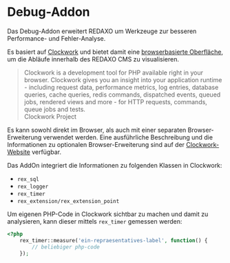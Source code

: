 Debug-Addon
===========

Das Debug-Addon erweitert REDAXO um Werkzeuge zur besseren Performance- und Fehler-Analyse.

Es basiert auf [Clockwork](https://github.com/itsgoingd/clockwork) und bietet damit eine [browserbasierte Oberfläche](https://github.com/underground-works/clockwork-app),
um die Abläufe innerhalb des REDAXO CMS zu visualisieren.

<blockquote>
Clockwork is a development tool for PHP available right in your browser.
Clockwork gives you an insight into your application runtime - including request data,
performance metrics, log entries, database queries, cache queries, redis commands, dispatched events, queued jobs,
rendered views and more - for HTTP requests, commands, queue jobs and tests.
<footer>Clockwork Project</footer>
</blockquote>

Es kann sowohl direkt im Browser, als auch mit einer separaten Browser-Erweiterung verwendet werden.
Eine ausführliche Beschreibung und die Informationen zu optionalen Browser-Erweiterung sind auf der [Clockwork-Website](https://underground.works/clockwork) verfügbar.

Das AddOn integriert die Informationen zu folgenden Klassen in Clockwork:
- `rex_sql`
- `rex_logger`
- `rex_timer`
- `rex_extension/rex_extension_point`

Um eigenen PHP-Code in Clockwork sichtbar zu machen und damit zu analysieren, kann dieser mittels `rex_timer` gemessen werden:

```php
<?php
    rex_timer::measure('ein-repraesentatives-label', function() {
        // beliebiger php-code
    });
```
